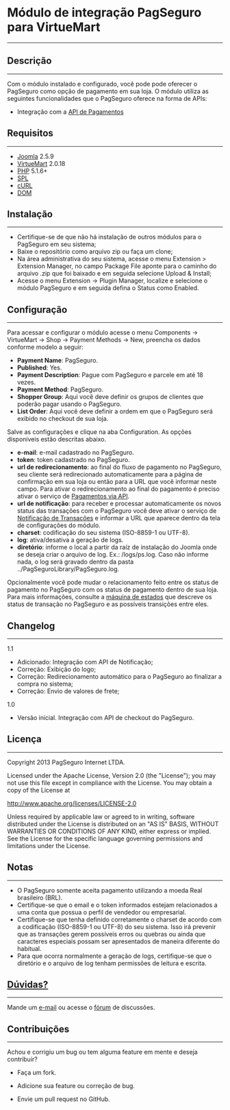 Módulo de integração PagSeguro para VirtueMart
==============================================
---
Descrição
---------
---
Com o módulo instalado e configurado, você pode pode oferecer o PagSeguro como opção de pagamento em sua loja. O módulo utiliza as seguintes funcionalidades que o PagSeguro oferece na forma de APIs:

 - Integração com a [API de Pagamentos]


Requisitos
----------
---
 - [Joomla] 2.5.9
 - [VirtueMart] 2.0.18
 - [PHP] 5.1.6+
 - [SPL]
 - [cURL]
 - [DOM]


Instalação
----------
---
 - Certifique-se de que não há instalação de outros módulos para o PagSeguro em seu sistema;
 - Baixe o repositório como arquivo zip ou faça um clone;
 - Na área administrativa do seu sistema, acesse o menu Extension > Extension Manager, no campo Package File aponte para o caminho do arquivo .zip que foi baixado e em seguida selecione Upload & Install;
 - Acesse o menu Extension -> Plugin Manager, localize e selecione o módulo PagSeguro e em seguida defina o Status como Enabled.


Configuração
------------
---
Para acessar e configurar o módulo acesse o menu Components -> VirtueMart -> Shop -> Payment Methods -> New, preencha os dados conforme modelo a seguir:

 - **Payment Name**: PagSeguro.
 - **Published**: Yes.
 - **Payment Description**: Pague com PagSeguro e parcele em até 18 vezes.
 - **Payment Method**: PagSeguro.
 - **Shopper Group**: Aqui você deve definir os grupos de clientes que poderão pagar usando o PagSeguro.
 - **List Order**: Aqui você deve definir a ordem em que o PagSeguro será exibido no checkout de sua loja.

Salve as configurações e clique na aba Configuration. As opções disponíveis estão descritas abaixo.

 - **e-mail**: e-mail cadastrado no PagSeguro.
 - **token**: token cadastrado no PagSeguro.
 - **url de redirecionamento**: ao final do fluxo de pagamento no PagSeguro, seu cliente será redirecionado automaticamente para a página de confirmação em sua loja ou então para a URL que você informar neste campo. Para ativar o redirecionamento ao final do pagamento é preciso ativar o serviço de [Pagamentos via API].
 - **url de notificação**: para receber e processar automaticamente os novos status das transações com o PagSeguro você deve ativar o serviço de [Notificação de Transações] e informar a URL que aparece dentro da tela de configurações do módulo.
 - **charset**: codificação do seu sistema (ISO-8859-1 ou UTF-8).
 - **log**: ativa/desativa a geração de logs.
 - **diretório**: informe o local a partir da raíz de instalação do Joomla onde se deseja criar o arquivo de log. Ex.: /logs/ps.log. Caso não informe nada, o log será gravado dentro da pasta ../PagSeguroLibrary/PagSeguro.log.

Opcionalmente você pode mudar o relacionamento feito entre os status de pagamento no PagSeguro com os status de pagamento dentro de sua loja. Para mais informações, consulte a [máquina de estados] que descreve os status de transação no PagSeguro e as possíveis transições entre eles.

Changelog
---------
---
1.1

 - Adicionado: Integração com API de Notificação;
 - Correção: Exibição do logo;
 - Correção: Redirecionamento automático para o PagSeguro ao finalizar a compra no sistema;
 - Correção: Envio de valores de frete;

1.0

 - Versão inicial. Integração com API de checkout do PagSeguro.


Licença
-------
---
Copyright 2013 PagSeguro Internet LTDA.

Licensed under the Apache License, Version 2.0 (the "License"); you may not use this file except in compliance with the License. You may obtain a copy of the License at

http://www.apache.org/licenses/LICENSE-2.0

Unless required by applicable law or agreed to in writing, software distributed under the License is distributed on an "AS IS" BASIS, WITHOUT WARRANTIES OR CONDITIONS OF ANY KIND, either express or implied. See the License for the specific language governing permissions and limitations under the License.


Notas
-----
---
 - O PagSeguro somente aceita pagamento utilizando a moeda Real brasileiro (BRL).
 - Certifique-se que o email e o token informados estejam relacionados a uma conta que possua o perfil de vendedor ou empresarial.
 - Certifique-se que tenha definido corretamente o charset de acordo com a codificação (ISO-8859-1 ou UTF-8) do seu sistema. Isso irá prevenir que as transações gerem possíveis erros ou quebras ou ainda que caracteres especiais possam ser apresentados de maneira diferente do habitual.
 - Para que ocorra normalmente a geração de logs, certifique-se que o diretório e o arquivo de log tenham permissões de leitura e escrita.


[Dúvidas?]
----------
---
Mande um [e-mail] ou acesse o [fórum] de discussões.


Contribuições
-------------
---
Achou e corrigiu um bug ou tem alguma feature em mente e deseja contribuir?

* Faça um fork.
* Adicione sua feature ou correção de bug.
* Envie um pull request no GitHub.


  [API de Pagamentos]: https://pagseguro.uol.com.br/v2/guia-de-integracao/api-de-pagamentos.html
  [e-mail]: <mailto:desenvolvedores@pagseguro.com.br>
  [fórum]: http://forum.imasters.com.br/forum/244-gateways-e-meios-de-pagamento-online-pagseguro
  [Dúvidas?]: https://pagseguro.uol.com.br/desenvolvedor/comunidade.jhtml
  [Pagamentos via API]: https://pagseguro.uol.com.br/integracao/pagamentos-via-api.jhtml
  [Notificação de Transações]: https://pagseguro.uol.com.br/integracao/notificacao-de-transacoes.jhtml
  [máquina de estados]: https://pagseguro.uol.com.br/v2/guia-de-integracao/api-de-notificacoes.html#v2-item-api-de-notificacoes-status-da-transacao
  [Joomla]: http://www.joomla.org/
  [VirtueMart]: http://virtuemart.net/
  [PHP]: http://www.php.net/
  [SPL]: http://php.net/manual/en/book.spl.php
  [cURL]: http://php.net/manual/en/book.curl.php
  [DOM]: http://php.net/manual/en/book.dom.php
